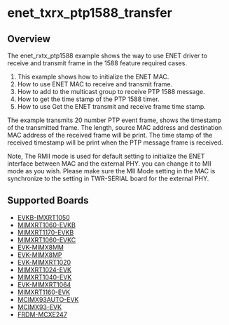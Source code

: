 # enet_txrx_ptp1588_transfer

## Overview

The enet_rxtx_ptp1588 example shows the way to use ENET driver to  
 receive and transmit frame in the 1588 feature required cases.

1. This example shows how to initialize the ENET MAC.
2. How to use ENET MAC to receive and transmit frame.
3. How to add to the multicast group to receive PTP 1588 message.
4. How to get the time stamp of the PTP 1588 timer.
4. How to use Get the ENET transmit and receive frame time stamp.

The example transmits 20 number PTP event frame, shows the timestamp of the transmitted frame.
The length, source MAC address and destination MAC address of the received frame will be print. 
The time stamp of the received timestamp will be print when the PTP message frame is received. 

Note, The RMII mode is used for default setting to initialize the ENET interface between MAC and the external PHY. you 
can change it to MII mode as you wish. Please make sure the MII Mode setting in the MAC is synchronize to the setting
in TWR-SERIAL board for the external PHY.

## Supported Boards
- [EVKB-IMXRT1050](../../../_boards/evkbimxrt1050/driver_examples/enet/txrx_ptp1588_transfer/example_board_readme.md)
- [MIMXRT1060-EVKB](../../../_boards/evkbmimxrt1060/driver_examples/enet/txrx_ptp1588_transfer/example_board_readme.md)
- [MIMXRT1170-EVKB](../../../_boards/evkbmimxrt1170/driver_examples/enet/txrx_ptp1588_transfer/example_board_readme.md)
- [MIMXRT1060-EVKC](../../../_boards/evkcmimxrt1060/driver_examples/enet/txrx_ptp1588_transfer/example_board_readme.md)
- [EVK-MIMX8MM](../../../_boards/evkmimx8mm/driver_examples/enet/txrx_ptp1588_transfer/example_board_readme.md)
- [EVK-MIMX8MP](../../../_boards/evkmimx8mp/driver_examples/enet/txrx_ptp1588_transfer/example_board_readme.md)
- [EVK-MIMXRT1020](../../../_boards/evkmimxrt1020/driver_examples/enet/txrx_ptp1588_transfer/example_board_readme.md)
- [MIMXRT1024-EVK](../../../_boards/evkmimxrt1024/driver_examples/enet/txrx_ptp1588_transfer/example_board_readme.md)
- [MIMXRT1040-EVK](../../../_boards/evkmimxrt1040/driver_examples/enet/txrx_ptp1588_transfer/example_board_readme.md)
- [EVK-MIMXRT1064](../../../_boards/evkmimxrt1064/driver_examples/enet/txrx_ptp1588_transfer/example_board_readme.md)
- [MIMXRT1160-EVK](../../../_boards/evkmimxrt1160/driver_examples/enet/txrx_ptp1588_transfer/example_board_readme.md)
- [MCIMX93AUTO-EVK](../../../_boards/mcimx93autoevk/driver_examples/enet/txrx_ptp1588_transfer/example_board_readme.md)
- [MCIMX93-EVK](../../../_boards/mcimx93evk/driver_examples/enet/txrx_ptp1588_transfer/example_board_readme.md)
- [FRDM-MCXE247](../../../_boards/frdmmcxe247/driver_examples/enet/txrx_ptp1588_transfer/example_board_readme.md)
